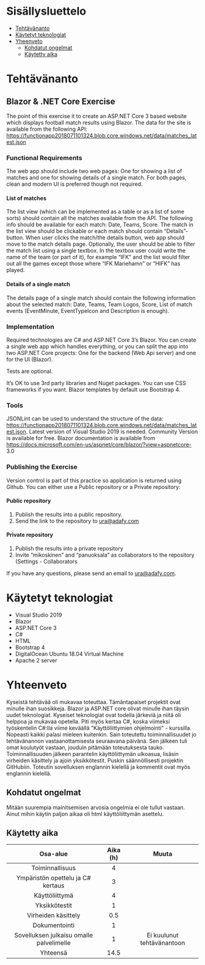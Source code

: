 # Sisällysluettelo

* [Tehtävänanto](#tehtavananto)
* [Käytetyt teknologiat](#kaytetyt-teknologiat)
* [Yheenveto](#yhteenveto)
    * [Kohdatut ongelmat](#kohdatut-ongelmat)
    * [Käytetty aika](#kaytetty-aika)

# Tehtävänanto

## Blazor & .NET Core Exercise
The point of this exercise it to create an ASP.NET Core 3 based website which displays football match
results using Blazor.
The data for the site is available from the following API:
https://functionapp2018071101324.blob.core.windows.net/data/matches_latest.json

### Functional Requirements
The web app should include two web pages: One for showing a list of matches and one for showing details
of a single match. For both pages, clean and modern UI is preferred though not required.

#### List of matches
The list view (which can be implemented as a table or as a list of some sorts) should contain all the matches
available from the API. The following info should be available for each match: Date, Teams, Score.
The match in the list view should be clickable or each match should contain “Details”-button. When user
clicks the match/the details button, web app should move to the match details page.
Optionally, the user should be able to filter the match list using a single textbox. In the textbox user could
write the name of the team (or part of it), for example “IFK” and the list would filter out all the games
except those where “IFK Mariehamn” or “HIFK” has played.

#### Details of a single match
The details page of a single match should contain the following information about the selected match:
Date, Teams, Team Logos, Score, List of match events (EventMinute, EventTypeIcon and Description is
enough).

### Implementation
Required technologies are C# and ASP.NET Core 3’s Blazor. You can create a single web app which handles
everything, or you can split the app into two ASP.NET Core projects: One for the backend (Web Api server)
and one for the UI (Blazor).

Tests are optional.

It’s OK to use 3rd party libraries and Nuget packages. You can use CSS frameworks if you want. Blazor
templates by default use Bootstrap 4.

### Tools
JSONLint can be used to understand the structure of the data:
https://functionapp2018071101324.blob.core.windows.net/data/matches_latest.json.
Latest version of Visual Studio 2019 is needed. Community Version is available for free. Blazor
documentation is available from https://docs.microsoft.com/en-us/aspnet/core/blazor/?view=aspnetcore-
3.0

### Publishing the Exercise
Version control is part of this practice so application is returned using Github. You can either use a Public repository or a Private repository:

#### Public repository
1. Publish the results into a public repository.
2. Send the link to the repository to ura@adafy.com

#### Private repository
1. Publish the results into a private repository
2. Invite “mikoskinen” and “panuoksala” as collaborators to the repository (Settings - Collaborators

If you have any questions, please send an email to ura@adafy.com.

# Käytetyt teknologiat

* Visual Studio 2019
* Blazor
* ASP.NET Core 3
* C#
* HTML
* Bootstrap 4
* DigitalOcean Ubuntu 18.04 Virtual Machine
* Apache 2 server

# Yhteenveto
Kyseistä tehtävää oli mukavaa toteuttaa. Tämäntapaiset projektit ovat minulle ihan suosikkeja. Blazor ja ASP.NET core olivat minulle ihan täysin uudet teknologiat. Kyseiset teknologiat ovat todella järkeviä ja niitä oli helppoa ja mukavaa opetella. Piti myös kertaa C#, koska viimeksi työskentelin C#:lla viime keväällä "Käyttöliittymien ohjelmointi" - kurssilla. Nopeasti kaikki palasi mieleen kuitenkin. Sain toteutettu toiminnallisuudet jo tehtävänannon vastaanottamisesta seuraavana päivänä. Sen jälkeen tuli omat koulutyöt vastaan, jouduin pitämään toteutuksesta tauko. Toiminnallisuuden jälkeen parantelin käyttöliittymän ulkoasua, lisäsin virheiden käsittely ja ajoin yksikkötestit. Puskin säännöllisesti projektin GitHubiin. Toteutin sovelluksen englannin kielellä ja kommentit ovat myös englannin kielellä.

## Kohdatut ongelmat
Mitään suurempia mainitsemisen arvosia ongelmia ei ole tullut vastaan. Ainut mihin käytin paljon aikaa oli html käyttöliittymän asettelu.

## Käytetty aika

| Osa-alue | Aika (h) | Muuta |								
|:-:|:-:|:-:|
| Toiminnallisuus | 4 ||
| Ympäristön opettelu ja C# kertaus | 3 ||
| Käyttöliittymä | 4 ||
| Yksikkötestit | 1 ||
| Virheiden käsittely | 0.5 ||
| Dokumentointi | 1 ||
| Sovelluksen julkaisu omalle palvelimelle | 1 | Ei kuulunut tehtävänantoon |
| Yhteensä | 14.5 || 
